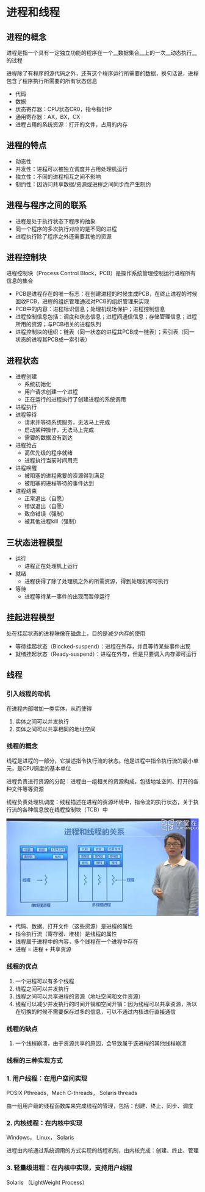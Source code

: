 # 进程和线程

## 进程的概念

进程是指一个具有一定独立功能的程序在一个__数据集合__上的一次__动态执行__的过程

进程除了有程序的源代码之外，还有这个程序运行所需要的数据，换句话说，进程包含了程序执行所需要的所有状态信息

- 代码
- 数据
- 状态寄存器：CPU状态CR0，指令指针IP
- 通用寄存器：AX，BX，CX
- 进程占用的系统资源：打开的文件，占用的内存

## 进程的特点

- 动态性
- 并发性：进程可以被独立调度并占用处理机运行
- 独立性：不同的进程相互之间不影响
- 制约性：因访问共享数据/资源或进程之间同步而产生制约

## 进程与程序之间的联系

- 进程是处于执行状态下程序的抽象
- 同一个程序的多次执行对应的是不同的进程
- 进程执行除了程序之外还需要其他的资源

## 进程控制块

进程控制块（Process Control Block，PCB）是操作系统管理控制运行进程所有信息的集合

- PCB是进程存在的唯一标志：在创建进程的时候生成PCB，在终止进程的时候回收PCB，进程的组织管理通过对PCB的组织管理来实现
- PCB中的内容：进程标识信息；处理机现场保护；进程控制信息
- 进程控制信息包括：调度和状态信息；进程间通信信息；存储管理信息；进程所用的资源；与PCB相关的进程队列
- 进程控制块的组织：链表（同一状态的进程其PCB成一链表）；索引表（同一状态的进程其PCB成一索引表）

## 进程状态

- 进程创建
  - 系统初始化
  - 用户请求创建一个进程
  - 正在运行的进程执行了创建进程的系统调用
- 进程执行
- 进程等待
  - 请求并等待系统服务，无法马上完成
  - 启动某种操作，无法马上完成
  - 需要的数据没有到达
- 进程抢占
  - 高优先级的程序就绪
  - 进程执行当前时间用完
- 进程唤醒
  - 被阻塞的进程需要的资源得到满足
  - 被阻塞的进程等待的事件达到
- 进程结束
  - 正常退出（自愿）
  - 错误退出（自愿）
  - 致命错误（强制）
  - 被其他进程kill（强制）

## 三状态进程模型

- 运行
  - 进程正在处理机上运行
- 就绪
  - 进程获得了除了处理机之外的所需资源，得到处理机即可执行
- 等待
  - 进程等待某一事件的出现而暂停运行

## 挂起进程模型

处在挂起状态的进程映像在磁盘上，目的是减少内存的使用

- 等待挂起状态（Blocked-suspend）：进程在外存，并且等待某些事件出现
- 就绪挂起状态（Ready-suspend）：进程在外存，但是只要调入内存即可运行

## 线程

### 引入线程的动机

在进程内部增加一类实体，从而使得

1. 实体之间可以并发执行
2. 实体之间可以共享相同的地址空间

### 线程的概念

线程是进程的一部分，它描述指令执行流的状态。他是进程中指令执行流的最小单元，是CPU调度的基本单位

进程负责进行资源的分配：进程由一组相关的资源构成，包括地址空间、打开的各种文件等等资源

线程负责处理机调度：线程描述在进程的资源环境中，指令流的执行状态，关于执行流的各种信息放在线程控制块（TCB）中

![process v.s. thread](./pics/process_and_thread.jpg)

- 代码、数据、打开文件（这些资源）是进程的属性
- 指令执行流（寄存器、堆栈）是线程的属性
- 线程属于进程中的内容，多个线程在一个进程中存在
- 进程 = 进程 + 共享资源

### 线程的优点

1. 一个进程可以有多个线程
2. 线程之间可以并发执行
3. 线程之间可以共享进程的资源（地址空间和文件资源）
4. 线程可以减少并发执行的时间开销和空间开销：因为线程可以共享资源，所以在切换的时候不需要保存过多的信息，可以不通过内核进行直接通信

### 线程的缺点

1. 一个线程崩溃，由于资源共享的原因，会导致属于该进程的其他线程崩溃

### 线程的三种实现方式

### 1. 用户线程：在用户空间实现

POSIX Pthreads，Mach C-threads， Solaris threads

由一组用户级的线程函数库来完成线程的管理，包括：创建、终止、同步、调度

### 2. 内核线程：在内核中实现

Windows， Linux， Solaris

进程由内核通过系统调用的方式实现的线程机制，由内核完成：创建、终止、管理

### 3. 轻量级进程：在内核中实现，支持用户线程

Solaris （LightWeight Process）



